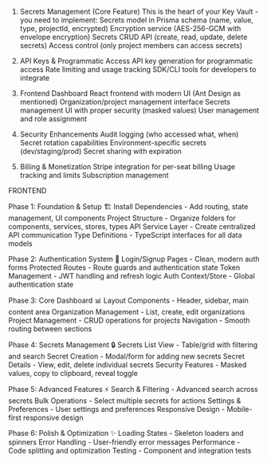 1. Secrets Management (Core Feature)
This is the heart of your Key Vault - you need to implement:
Secrets model in Prisma schema (name, value, type, projectId, encrypted)
Encryption service (AES-256-GCM with envelope encryption)
Secrets CRUD API (create, read, update, delete secrets)
Access control (only project members can access secrets)

2. API Keys & Programmatic Access
API key generation for programmatic access
Rate limiting and usage tracking
SDK/CLI tools for developers to integrate


3. Frontend Dashboard
React frontend with modern UI (Ant Design as mentioned)
Organization/project management interface
Secrets management UI with proper security (masked values)
User management and role assignment

4. Security Enhancements
Audit logging (who accessed what, when)
Secret rotation capabilities
Environment-specific secrets (dev/staging/prod)
Secret sharing with expiration

5. Billing & Monetization
Stripe integration for per-seat billing
Usage tracking and limits
Subscription management


FRONTEND

Phase 1: Foundation & Setup 🏗️
Install Dependencies - Add routing, state management, UI components
Project Structure - Organize folders for components, services, stores, types
API Service Layer - Create centralized API communication
Type Definitions - TypeScript interfaces for all data models

Phase 2: Authentication System 🔐
Login/Signup Pages - Clean, modern auth forms
Protected Routes - Route guards and authentication state
Token Management - JWT handling and refresh logic
Auth Context/Store - Global authentication state

Phase 3: Core Dashboard 📊
Layout Components - Header, sidebar, main content area
Organization Management - List, create, edit organizations
Project Management - CRUD operations for projects
Navigation - Smooth routing between sections

Phase 4: Secrets Management 🔒
Secrets List View - Table/grid with filtering and search
Secret Creation - Modal/form for adding new secrets
Secret Details - View, edit, delete individual secrets
Security Features - Masked values, copy to clipboard, reveal toggle

Phase 5: Advanced Features ⚡
Search & Filtering - Advanced search across secrets
Bulk Operations - Select multiple secrets for actions
Settings & Preferences - User settings and preferences
Responsive Design - Mobile-first responsive design

Phase 6: Polish & Optimization ✨
Loading States - Skeleton loaders and spinners
Error Handling - User-friendly error messages
Performance - Code splitting and optimization
Testing - Component and integration tests